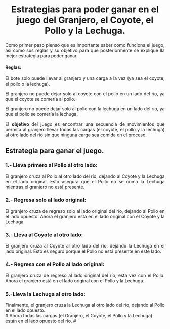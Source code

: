 # <h1 align="center">Estrategias para poder ganar en el juego del Granjero, el Coyote, el Pollo y la Lechuga.</h1> #

<div style="text-align: justify"> <p> Como primer paso pienso que es importante saber como funciona el juego, asi como sus reglas y su objetivo para que posteriormente se explique lla mejor estrategia para poder ganar. </div>

<h4> Reglas: </h4>

<div style="text-align: justify"> <p>El bote solo puede llevar al granjero y una carga a la vez (ya sea el coyote, el pollo o la lechuga).

El granjero no puede dejar solo al coyote con el pollo en un lado del río, ya que el coyote se comería al pollo.

El granjero no puede dejar solo al pollo con la lechuga en un lado del río, ya que el pollo se comería la lechuga.

El <strong> objetivo </strong> del juego es encontrar una secuencia de movimientos que permita al granjero llevar todas las cargas (el coyote, el pollo y la lechuga) al otro lado del río sin que ninguna carga sea comida en el proceso. <p> </div>

<h2> Estrategia para ganar el juego. </h2>

<h3> 1.- Lleva primero al Pollo al otro lado: </h3>

<div style="text-align: justify"> 
El granjero cruza al Pollo al otro lado del río, dejando al Coyote y la Lechuga en el lado original. Esto asegura que el Pollo no se coma la Lechuga mientras el granjero no está presente.
</div>
<h3> 2.- Regresa solo al lado original: </h3> 
<div style="text-align: justify"> 
El granjero cruza de regreso solo al lado original del río, dejando al Pollo en el lado opuesto. Ahora el granjero está en el lado original con el Coyote y la Lechuga.
</div>
<h3>3.- Lleva al Coyote al otro lado: </h3>
<div style="text-align: justify"> 
El granjero cruza al Coyote al otro lado del río, dejando la Lechuga en el lado original. Esto es seguro porque el Pollo no está presente en este lado.
</div>
<h3>4.- Regresa con el Pollo al lado original: </h3>
<div style="text-align: justify"> 
El granjero cruza de regreso al lado original del río, esta vez con el Pollo. Ahora el granjero está en el lado original con el Pollo y la Lechuga.
</div>
<h3>5.-Lleva la Lechuga al otro lado: </h3>
<div style="text-align: justify"> 
Finalmente, el granjero cruza la Lechuga al otro lado del río, dejando al Pollo en el lado opuesto. 
</div>
# Ahora todas las cargas (el Granjero, el Coyote, el Pollo y la Lechuga) están en el lado opuesto del río. # 
